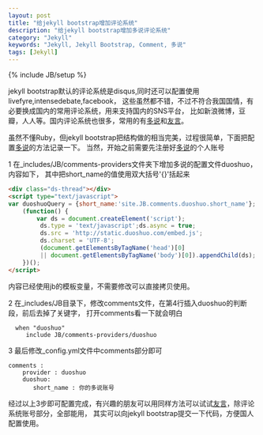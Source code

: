 ```yaml
---
layout: post
title: "给jekyll bootstrap增加评论系统"
description: "给jekyll bootstrap增加多说评论系统"
category: "Jekyll"
keywords: "Jekyll, Jekyll Bootstrap, Comment, 多说"
tags: [Jekyll]
---
```

{% include JB/setup %}

jekyll bootstrap默认的评论系统是disqus,同时还可以配置使用livefyre,intensedebate,facebook，
这些虽然都不错，不过不符合我国国情，有必要换成国内的常用评论系统，用来支持国内的SNS平台，
比如新浪微博，豆瓣，人人等。国内评论系统也很多，常用的有[多说][]和[友言][]。

虽然不懂Ruby，但jekyll bootstrap把结构做的相当完美，过程很简单，下面把配置[多说][]的方法记录一下。
当然，开始之前需要先注册好[多说][]的个人账号

1 在_includes/JB/comments-providers文件夹下增加多说的配置文件duoshuo，内容如下，
其中把short_name的值使用双大括号'{}'括起来
```html
<div class="ds-thread"></div>
<script type="text/javascript">
var duoshuoQuery = {short_name:'site.JB.comments.duoshuo.short_name'};
    (function() {
        var ds = document.createElement('script');
         ds.type = 'text/javascript';ds.async = true;
         ds.src = 'http://static.duoshuo.com/embed.js';
         ds.charset = 'UTF-8';
         (document.getElementsByTagName('head')[0]
         || document.getElementsByTagName('body')[0]).appendChild(ds);
    })();
</script>
```

内容已经使用jb的模板变量，不需要修改可以直接拷贝使用。

2 在_includes/JB目录下，修改comments文件，在第4行插入duoshuo的判断段，前后去掉了关键字，
打开comments看一下就会明白

      when "duoshuo"
         include JB/comments-providers/duoshuo



3 最后修改_config.yml文件中comments部分即可

    comments :
        provider : duoshuo
        duoshuo:
           short_name : 你的多说账号

经过以上3步即可配置完成，有兴趣的朋友可以用同样方法可以试试[友言][]，除评论系统账号部分，全部能用，
其实可以向jekyll bootstrap提交一下代码，方便国人配置使用。

[多说]: www.duoshuo.com
[友言]: http://www.uyan.cc/

